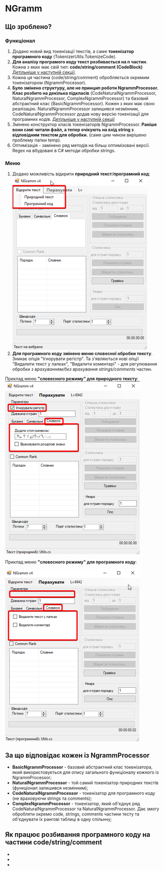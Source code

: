 # NGramm
 
## Що зроблено?
### Функціонал
1. Додано новий вид токенізації текстів, а саме **токенізатор програмного коду** (TokenizerUtils.TokenizeCode).
2. **Для аналізу програмого коду текст розбивається на n частин**. Кожна з яких має свій тип: **code/string/comment (CodeBlock)** [Детільніше у  наступній секції](#як-працює-розбивання-програмного-коду-на-частини-codestringcomment).
3. Кожна ця частина (code/string/comment) обробляється окремим токенізатором (NgrammProcessor).
4. **Було змінено структуру, але не принцип роботи NgrammProcessor. Клас розбито на декілька підкласів** (CodeNaturalNgrammProcessor, NaturalNgrammProcessor, ComplexNgrammProcessor) та базовий абстрактний клас (BasicNgrammProcessor). Кожен з яких має свою реалізацію. NaturalNgrammProcessor залишився незмінним, CodeNaturalNgrammProcessor додав нову версію токенізації для програмних кодів. 
[Детільніше у  наступній секції](#за-що-відповідає-кожен-із-ngrammprocessor)
5. Змінено конструктор класів токенізаторів NgrammProcessor. **Раніше вони самі читали файл, а тепер очікують на вхід string з відповідним текстом для обробки.** (саме цим чином вирішено проблему папки temp).
6. Оптимізація - замінено ряд методів на більш оптимізовані версії. Regex на вбудовані в C# методи обробки strings.

### Меню
1. Додано можливість відкрити **природний текст**/**програмний код**:
![alt text](ReadmeData/image.png)
2. **Для програмного коду змінено меню словесної обробки тексту**. Зникає опція "Ігнорувати регістр". Та з'являються нові опції "Видалити текст у лапках", "Видалити коментарі" - для регулювання обробки *з врахуванням/без врахування* *strings/comments* частин.

Приклад меню **"словесного режиму" для природного тексту**:
![alt text](ReadmeData/image-1.png)

Приклад меню **"словесного режиму" для програмного коду**:

![alt text](ReadmeData/image-2.png)



## За що відповідає кожен із NgrammProcessor
- **BasicNgrammProcessor** - базовий абстрактний клас токенізатора, який використовується для опису загального функціоналу кожного із NgrammProcessor;
- **NaturalNgrammProcessor** - той самий токенізатор природних текстів (функціонал залишився незмінним);
- **CodeNaturalNgrammProcessor** - токенізатор для програмного коду (не враховуючи strings та comments);
- **ComplexNgrammProcessor** - токенізатор, який об'єднує ряд CodeNaturalNgrammProcessor та NaturalNgrammProcessor. Дає змогу обробляти окремо code, strings, comments частини тесту та об'єднувати їх рангові таблиці в одну спільнну;

## Як працює розбивання програмного коду на частини code/string/comment
- 
- 
- 
<!-- Володя опиши -->
<!-- Не настоюю, що тут треба писати, якщо це довго. Можна усно, в розмові. Але строго і повно. Бо не розумію майже нічого?
- як саме, якими методами і засобами ви "вручну" виділяли "слова" в коді?
- які орієнтовно у вас фігурують типи "слів"?
- як розрізняєте різні мови? іноді навіть версії тої ж мови відмінні!
- як розрізняєте значки, що символізують початки коментів у різних мовах? як тут не заплутатися?
- значки коментів теж мають іти як "слова"!
- ... -->
## 